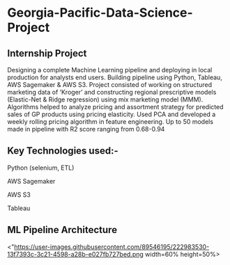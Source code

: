 # Georgia-Pacific-Data-Science-Project
## Internship Project

Designing a complete Machine Learning pipeline and deploying in local production for analysts end users. Building pipeline using Python, Tableau, AWS Sagemaker & AWS S3. Project consisted of working on structured marketing data of ‘Kroger’ and constructing regional prescriptive models (Elastic-Net & Ridge regression) using mix marketing model (MMM). Algorithms helped to analyze pricing and assortment strategy for predicted sales of GP products using pricing elasticity. Used PCA and developed a weekly rolling pricing algorithm in feature engineering. Up to 50 models made in pipeline with R2 score ranging from 0.68-0.94

## Key Technologies used:-

Python (selenium, ETL)

AWS Sagemaker

AWS S3

Tableau

## ML Pipeline Architecture

<"https://user-images.githubusercontent.com/89546195/222983530-13f7393c-3c21-4598-a28b-e027fb727bed.png width=60% height=50%>

